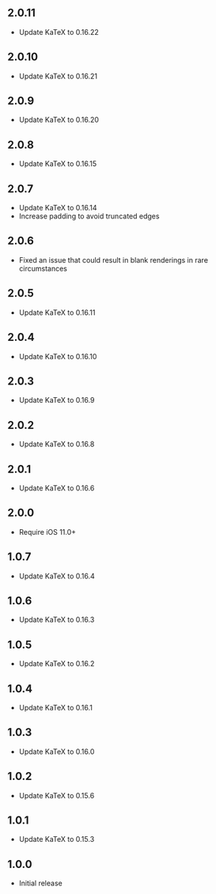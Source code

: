 ## 2.0.11
* Update KaTeX to 0.16.22

## 2.0.10
* Update KaTeX to 0.16.21

## 2.0.9
* Update KaTeX to 0.16.20

## 2.0.8
* Update KaTeX to 0.16.15

## 2.0.7
* Update KaTeX to 0.16.14
* Increase padding to avoid truncated edges

## 2.0.6
* Fixed an issue that could result in blank renderings in rare circumstances

## 2.0.5
* Update KaTeX to 0.16.11

## 2.0.4
* Update KaTeX to 0.16.10

## 2.0.3
* Update KaTeX to 0.16.9

## 2.0.2
* Update KaTeX to 0.16.8

## 2.0.1
* Update KaTeX to 0.16.6

## 2.0.0
* Require iOS 11.0+

## 1.0.7
* Update KaTeX to 0.16.4

## 1.0.6
* Update KaTeX to 0.16.3

## 1.0.5
* Update KaTeX to 0.16.2

## 1.0.4
* Update KaTeX to 0.16.1

## 1.0.3
* Update KaTeX to 0.16.0

## 1.0.2
* Update KaTeX to 0.15.6

## 1.0.1
* Update KaTeX to 0.15.3

## 1.0.0
* Initial release
